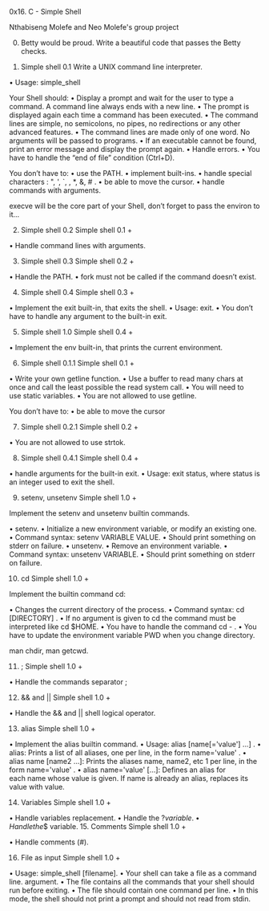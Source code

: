 0x16. C - Simple Shell

Nthabiseng Molefe and Neo Molefe's group project

0. Betty would be proud.
Write a beautiful code that passes the Betty checks.

1. Simple shell 0.1
Write a UNIX command line interpreter.

• Usage: simple_shell

Your Shell should:
• Display a prompt and wait for the user to type a command. A command line always ends with a new line.
• The prompt is displayed again each time a command has been executed.
• The command lines are simple, no semicolons, no pipes, no redirections or any other advanced features.
• The command lines are made only of one word. No arguments will be passed to programs.
• If an executable cannot be found, print an error message and display the prompt again.
• Handle errors.
• You have to handle the “end of file” condition (Ctrl+D).

You don’t have to:
• use the PATH.
• implement built-ins.
• handle special characters : ", ', `, \, *, &, # .
• be able to move the cursor.
• handle commands with arguments.

execve will be the core part of your Shell, don’t forget to pass the environ to it…

2. Simple shell 0.2
Simple shell 0.1 +

• Handle command lines with arguments.

3. Simple shell 0.3
Simple shell 0.2 +

• Handle the PATH.
• fork must not be called if the command doesn’t exist.

4. Simple shell 0.4
Simple shell 0.3 +

• Implement the exit built-in, that exits the shell.
• Usage: exit.
• You don’t have to handle any argument to the built-in exit.

5. Simple shell 1.0
Simple shell 0.4 +

• Implement the env built-in, that prints the current environment.

6. Simple shell 0.1.1
Simple shell 0.1 +

• Write your own getline function.
• Use a buffer to read many chars at once and call the least possible the read system call.
• You will need to use static variables.
• You are not allowed to use getline.

You don’t have to:
• be able to move the cursor

7. Simple shell 0.2.1
Simple shell 0.2 +

• You are not allowed to use strtok.

8. Simple shell 0.4.1
Simple shell 0.4 +

• handle arguments for the built-in exit.
• Usage: exit status, where status is an integer used to exit the shell.

9. setenv, unsetenv
Simple shell 1.0 +

Implement the setenv and unsetenv builtin commands.

• setenv.
• Initialize a new environment variable, or modify an existing one.
• Command syntax: setenv VARIABLE VALUE.
• Should print something on stderr on failure.
• unsetenv.
• Remove an environment variable.
• Command syntax: unsetenv VARIABLE.
• Should print something on stderr on failure.

10. cd
Simple shell 1.0 +

Implement the builtin command cd:

• Changes the current directory of the process.
• Command syntax: cd [DIRECTORY] .
• If no argument is given to cd the command must be interpreted like cd $HOME.
• You have to handle the command cd - .
• You have to update the environment variable PWD when you change directory.

man chdir, man getcwd.

11. ;
Simple shell 1.0 +

• Handle the commands separator ;

12. && and ||
Simple shell 1.0 +

• Handle the && and || shell logical operator.

13. alias
Simple shell 1.0 +

• Implement the alias builtin command.
• Usage: alias [name[='value'] ...] .
• alias: Prints a list of all aliases, one per line, in the form name='value' .
• alias name [name2 ...]: Prints the aliases name, name2, etc 1 per line, in the form name='value' .
• alias name='value' [...]: Defines an alias for each name whose value is given. If name is already an alias, replaces its value with value.

14. Variables
Simple shell 1.0 +

• Handle variables replacement.
• Handle the $? variable.
• Handle the $$ variable.
15. Comments
Simple shell 1.0 +

• Handle comments (#).

16. File as input
Simple shell 1.0 +

• Usage: simple_shell [filename].
• Your shell can take a file as a command line. argument.
• The file contains all the commands that your shell should run before exiting.
• The file should contain one command per line.
• In this mode, the shell should not print a prompt and should not read from stdin.

